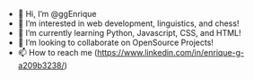 - 👋 Hi, I’m @ggEnrique
- 👀 I’m interested in web development, linguistics, and chess!
- 🌱 I’m currently learning Python, Javascript, CSS, and HTML!
- 💞️ I’m looking to collaborate on OpenSource Projects!
- 📫 How to reach me (https://www.linkedin.com/in/enrique-g-a209b3238/)

<!---
ggEnrique/ggEnrique is a ✨ special ✨ repository because its `README.md` (this file) appears on your GitHub profile.
You can click the Preview link to take a look at your changes.
--->
